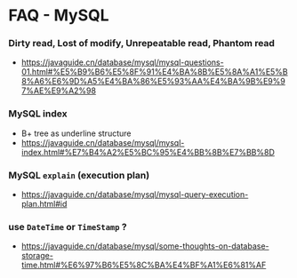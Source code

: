 # FAQ - MySQL


### Dirty read, Lost of modify, Unrepeatable read, Phantom read
- https://javaguide.cn/database/mysql/mysql-questions-01.html#%E5%B9%B6%E5%8F%91%E4%BA%8B%E5%8A%A1%E5%B8%A6%E6%9D%A5%E4%BA%86%E5%93%AA%E4%BA%9B%E9%97%AE%E9%A2%98


### MySQL index
- B+ tree as underline structure
- https://javaguide.cn/database/mysql/mysql-index.html#%E7%B4%A2%E5%BC%95%E4%BB%8B%E7%BB%8D


### MySQL `explain` (execution plan)
- https://javaguide.cn/database/mysql/mysql-query-execution-plan.html#id


### use `DateTime` or `TimeStamp` ?
- https://javaguide.cn/database/mysql/some-thoughts-on-database-storage-time.html#%E6%97%B6%E5%8C%BA%E4%BF%A1%E6%81%AF